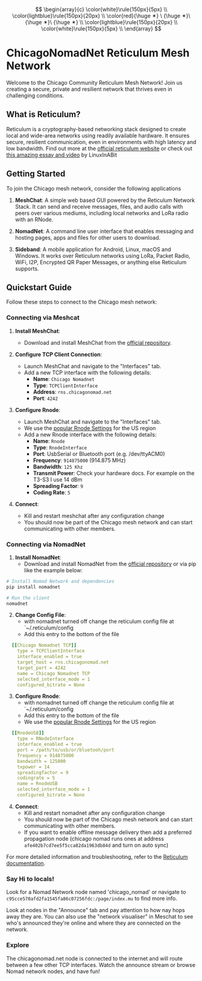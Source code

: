 $$
\begin{array}{c}
\color{white}\rule{150px}{5px} \\
\color{lightblue}\rule{150px}{20px} \\
\color{red}{\huge ✶} \ {\huge ✶}\  {\huge ✶}\ {\huge ✶} \\
\color{lightblue}\rule{150px}{20px} \\
\color{white}\rule{150px}{5px} \\
\end{array}
$$


# ChicagoNomadNet Reticulum Mesh Network

Welcome to the Chicago Community Reticulum Mesh Network! Join us creating a secure, private and resilient network that thrives even in challenging conditions.

## What is Reticulum?

Reticulum is a cryptography-based networking stack designed to create local and wide-area networks using readily available hardware. It ensures secure, resilient communication, even in environments with high latency and low bandwidth. Find out more at the [official reticulum website](https://reticulum.network/) or check out [this amazing essay and video](https://linuxinabit.codeberg.page/blog/reticulum/) by LinuxInABit 

## Getting Started

To join the Chicago mesh network, consider the following applications

1. **MeshChat**: A simple web based GUI powered by the Reticulum Network Stack. It can send and receive messages, files, and audio calls with peers over various mediums, including local networks and LoRa radio with an RNode. 

2. **NomadNet**: A command line user interface that enables messaging and hosting pages, apps and files for other users to download. 

3. **Sideband**: A mobile application for Android, Linux, macOS and Windows. It works over Reticulum networks using LoRa, Packet Radio, WiFi, I2P, Encrypted QR Paper Messages, or anything else Reticulum supports.

## Quickstart Guide

Follow these steps to connect to the Chicago mesh network:

### Connecting via Meshcat

1. **Install MeshChat**:
   - Download and install MeshChat from the [official repository](https://github.com/liamcottle/reticulum-meshchat).

2. **Configure TCP Client Connection**:
   - Launch MeshChat and navigate to the "Interfaces" tab.
   - Add a new TCP interface with the following details:
     - **Name**: `Chicago Nomadnet`
     - **Type**: `TCPClientInterface`
     - **Address**: `rns.chicagonomad.net`
     - **Port**: `4242`

3. **Configure Rnode**:
   - Launch MeshChat and navigate to the "Interfaces" tab.
   - We use the [popular Rnode Settings](https://github.com/markqvist/Reticulum/wiki/Popular-RNode-Settings) for the US region
   - Add a new Rnode interface with the following details:
     - **Name**: `Rnode`
     - **Type**: `RnodeInterface`
     - **Port**: UsbSerial or Bluetooth port (e.g. /dev/ttyACM0)
     - **Frequency**: `914875000` (914.875 MHz)
     - **Bandwidth**: `125 Khz`
     - **Transmit Power**: Check your hardware docs. For example on the T3-S3 I use 14 dBm 
     - **Spreading Factor**: `9` 
     - **Coding Rate**: `5` 

4. **Connect**:
   - Kill and restart meshchat after any configuration change
   - You should now be part of the Chicago mesh network and can start communicating with other members.

### Connecting via NomadNet

1. **Install NomadNet**:
   - Download and install NomadNet from the [official repository](https://github.com/markqvist/NomadNet) or via pip like the example below:
 ```sh
# Install Nomad Network and dependencies
pip install nomadnet

# Run the client
nomadnet
 ```  


2. **Change Config File**:
   - with nomadnet turned off change the reticulum config file at `~/.reticulum/config
   - Add this entry to the bottom of the file
```yaml
  [[Chicago Nomadnet TCP]]
    type = TCPClientInterface
    interface_enabled = true
    target_host = rns.chicagonomad.net
    target_port = 4242
    name = Chicago Nomadnet TCP
    selected_interface_mode = 1
    configured_bitrate = None

```


3. **Configure Rnode**:
   - with nomadnet turned off change the reticulum config file at `~/.reticulum/config
   - Add this entry to the bottom of the file
   - We use the [popular Rnode Settings](https://github.com/markqvist/Reticulum/wiki/Popular-RNode-Settings) for the US region
```yaml 
  [[RnodeUSB]]
    type = RNodeInterface
    interface_enabled = true
    port = /path/to/usb/or/bluetooh/port
    frequency = 914875000
    bandwidth = 125000
    txpower = 14
    spreadingfactor = 9
    codingrate = 5
    name = RnodeUSB
    selected_interface_mode = 1
    configured_bitrate = None
```


4. **Connect**:
   - Kill and restart nomadnet after any configuration change
   - You should now be part of the Chicago mesh network and can start communicating with other members.
   - If you want to enable offline message delivery then add a preferred propagation node (chicago nomad runs ones at address `afe402b7cd7ee5f5cca82da1963db84d` and turn on auto sync)

For more detailed information and troubleshooting, refer to the [Reticulum documentation](https://reticulum.network/manual/whatis.html).


### Say Hi to locals!

Look for a Nomad Network node named 'chicago_nomad' or navigate to `c95cce570afd2fa1545fa86c07256fdc:/page/index.mu` to find more info.

Look at nodes in the "Announce" tab and pay attention to how nay hops away they are. You can also use the "network visualiser" in Meschat to see who's announced they're online and where they are connected on the network.

### Explore

The chicagonomad.net node  is connected to the internet and will route between a few other TCP interfaces. Watch the announce stream or browse Nomad network nodes, and have fun!


